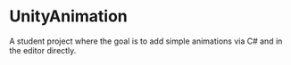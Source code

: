 # UnityAnimation
A student project where the goal is to add simple animations via C# and in the editor directly.
